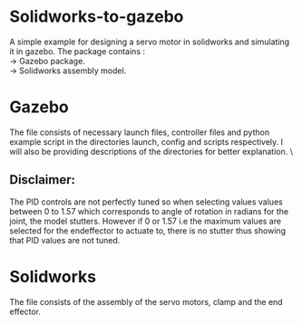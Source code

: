 # Solidworks-to-gazebo
A simple example for designing a servo motor in solidworks and simulating it in gazebo.
The package contains :\
 -> Gazebo package.\
 -> Solidworks assembly model.
 
 # Gazebo 
 The file consists of necessary launch files, controller files and python example script in the directories launch, config and scripts respectively. I will also be providing descriptions of the directories for better explanation. \
 ## Disclaimer:
 The PID controls are not perfectly tuned so when selecting values values between 0 to 1.57 which corresponds to angle of rotation in radians for the joint, the model stutters. However if 0 or 1.57 i.e the maximum values are selected for the endeffector to actuate to, there is no stutter thus showing that PID values are not tuned.
 
 # Solidworks
 The file consists of the assembly of the servo motors, clamp and the end effector. 
